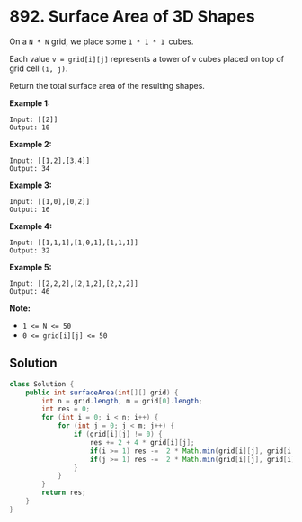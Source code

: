 # 892. Surface Area of 3D Shapes

 On a `N * N` grid, we place some `1 * 1 * 1 `cubes.

Each value `v = grid[i][j]` represents a tower of `v` cubes placed on top of grid cell `(i, j)`.

Return the total surface area of the resulting shapes.

 


**Example 1:**

```
Input: [[2]]
Output: 10
```

**Example 2:**

```
Input: [[1,2],[3,4]]
Output: 34
```

**Example 3:**

```
Input: [[1,0],[0,2]]
Output: 16
```

**Example 4:**

```
Input: [[1,1,1],[1,0,1],[1,1,1]]
Output: 32
```

**Example 5:**

```
Input: [[2,2,2],[2,1,2],[2,2,2]]
Output: 46
```

 

**Note:**

- `1 <= N <= 50`
- `0 <= grid[i][j] <= 50`



## Solution

```java
class Solution {
    public int surfaceArea(int[][] grid) {
        int n = grid.length, m = grid[0].length;
        int res = 0;
        for (int i = 0; i < n; i++) {
            for (int j = 0; j < m; j++) {
                if (grid[i][j] != 0) {
                    res += 2 + 4 * grid[i][j];
                    if(i >= 1) res -=  2 * Math.min(grid[i][j], grid[i - 1][j]);
                    if(j >= 1) res -=  2 * Math.min(grid[i][j], grid[i][j - 1]);
                }
            }
        }
        return res;
    }
}
```

